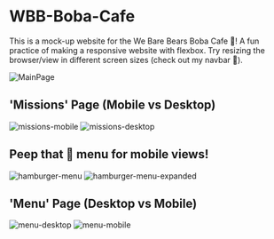 # WBB-Boba-Cafe
This is a mock-up website for the We Bare Bears Boba Cafe :teddy_bear:! A fun practice of making a responsive website with flexbox. 
Try resizing the browser/view in different screen sizes (check out my navbar :cherry_blossom:).

![MainPage](https://github.com/Li-Jessica/WBB-Boba-Cafe/blob/f28271f3bc33f7ecea05d90a65157d853c3890b5/product-photos/main-banner.png)

## 'Missions' Page (Mobile vs Desktop)
![missions-mobile](https://github.com/Li-Jessica/WBB-Boba-Cafe/blob/de83b13ab98d6d239ca4ecc0ae3e9aff9834077c/product-photos/mobile-missions-view.png)
![missions-desktop](https://github.com/Li-Jessica/WBB-Boba-Cafe/blob/de83b13ab98d6d239ca4ecc0ae3e9aff9834077c/product-photos/desktop-missions-view.png)

## Peep that :hamburger: menu for mobile views! 
![hamburger-menu](https://github.com/Li-Jessica/WBB-Boba-Cafe/blob/de83b13ab98d6d239ca4ecc0ae3e9aff9834077c/product-photos/mobile-team-view.png)
![hamburger-menu-expanded](https://github.com/Li-Jessica/WBB-Boba-Cafe/blob/de83b13ab98d6d239ca4ecc0ae3e9aff9834077c/product-photos/mobile-hamburger-menu.png)

## 'Menu' Page (Desktop vs Mobile)
![menu-desktop](https://github.com/Li-Jessica/WBB-Boba-Cafe/blob/de83b13ab98d6d239ca4ecc0ae3e9aff9834077c/product-photos/desktop-products-view.png)
![menu-mobile](https://github.com/Li-Jessica/WBB-Boba-Cafe/blob/de83b13ab98d6d239ca4ecc0ae3e9aff9834077c/product-photos/mobile-products-view.png)
